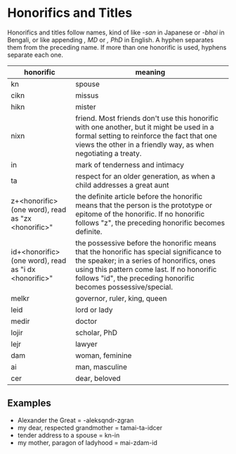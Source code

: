 # Honorifics and Titles

Honorifics and titles follow names, kind of like *-san* in Japanese or *-bhai* in Bengali, or like appending *, MD* or *, PhD* in English. A hyphen separates them from the preceding name. If more than one honorific is used, hyphens separate each one.

honorific | meaning
--- | ---
kn | spouse
cikn | missus
hikn | mister
nixn | friend. Most friends don't use this honorific with one another, but it might be used in a formal setting to reinforce the fact that one views the other in a friendly way, as when negotiating a treaty.
in | mark of tenderness and intimacy
ta | respect for an older generation, as when a child addresses a great aunt
z+&lt;honorific&gt; (one word), read as "zx &lt;honorific&gt;" | the definite article before the honorific means that the person is the prototype or epitome of the honorific. If no honorific follows "z", the preceding honorific becomes definite.
id+&lt;honorific&gt; (one word), read as "i dx &lt;honorific&gt;" | the possessive before the honorific means that the honorific has special significance to the speaker; in a series of honorifics, ones using this pattern come last. If no honorific follows "id", the preceding honorific becomes possessive/special.
melkr | governor, ruler, king, queen
leid | lord or lady
medir | doctor
lojir | scholar, PhD
lejr | lawyer
dam | woman, feminine
ai | man, masculine
cer | dear, beloved

## Examples
* Alexander the Great = -aleksqndr-zgran
* my dear, respected grandmother = tamai-ta-idcer
* tender address to a spouse = kn-in
* my mother, paragon of ladyhood = mai-zdam-id